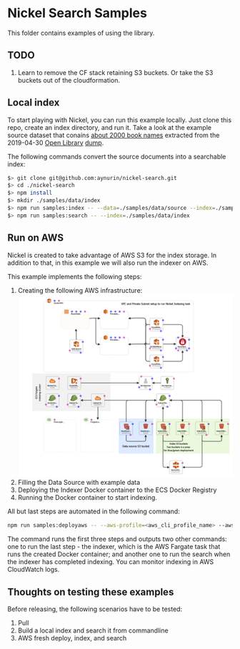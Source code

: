 # Nickel Search Samples

This folder contains examples of using the library.

## TODO

1. Learn to remove the CF stack retaining S3 buckets. Or take the S3 buckets out of the cloudformation.

## Local index

To start playing with Nickel, you can run this example locally. Just clone this repo, create an index directory, and run it. Take a look at the example source dataset that conains [about 2000 book names](../data/source) extracted from the 2019-04-30 [Open Library](https://openlibrary.org/) [dump](https://openlibrary.org/developers/dumps).

The following commands convert the source documents into a searchable index:

```bash
$> git clone git@github.com:aynurin/nickel-search.git
$> cd ./nickel-search
$> npm install
$> mkdir ./samples/data/index
$> npm run samples:index -- --data=./samples/data/source --index=./samples/data/index
$> npm run samples:search -- --index=./samples/data/index
```

## Run on AWS

Nickel is created to take advantage of AWS S3 for the index storage. In addition to that, in this example we will also run the indexer on AWS.

This example implements the following steps:

1. Creating the following AWS infrastructure:
    ![AWS Infrastructure](./docs/template1-designer.png)
2. Filling the Data Source with example data
3. Deploying the Indexer Docker container to the ECS Docker Registry
4. Running the Docker container to start indexing.

All but last steps are automated in the following command:

```bash
npm run samples:deployaws -- --aws-profile=<aws_cli_profile_name> --aws-region=<aws_region_name> --stack-name=<your_preferred_cloudformaion_stack_name>
```

The command runs the first three steps and outputs two other commands: one to run the last step - the indexer, which is the AWS Fargate task that runs the created Docker container; and another one to run the search when the indexer has completed indexing. You can monitor indexing in AWS CloudWatch logs.

## Thoughts on testing these examples

Before releasing, the following scenarios have to be tested:

1. Pull
2. Build a local index and search it from commandline
3. AWS fresh deploy, index, and search
